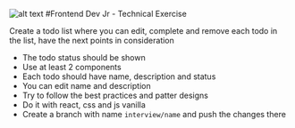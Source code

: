 ![alt text](https://renderer-v2.vercel.app/_next/image?url=https%3A%2F%2Fapi.typedream.com%2Fv0%2Fdocument%2Fpublic%2Fe5c8870a-92dc-44e2-b2d9-a7028a22b7be_Logo_V1_png.png&w=384&q=75) 
#Frontend Dev Jr - Technical Exercise

Create a todo list where you can edit, complete and remove each todo in the list,
have the next points in consideration
- The todo status should be shown
- Use at least 2 components
- Each todo should have name, description and status
- You can edit name and description
- Try to follow the best practices and patter designs
- Do it with react, css and js vanilla
- Create a branch with name `interview/name` and push the changes there






